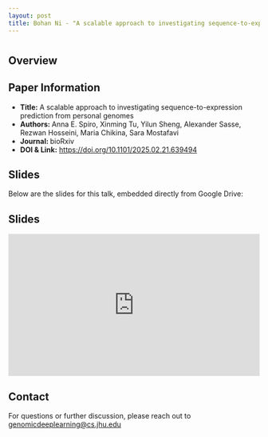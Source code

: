 ```yaml
---
layout: post
title: Bohan Ni - "A scalable approach to investigating sequence-to-expression prediction from personal genomes" (Spiro et al.)
---
```

<h1></h1>

<h2>Overview</h2>
<p>
</p>

<h2>Paper Information</h2>
<ul>
  <li><strong>Title:</strong> A scalable approach to investigating sequence-to-expression prediction from personal genomes</li>
  <li><strong>Authors: </strong> Anna E. Spiro, Xinming Tu, Yilun Sheng, Alexander Sasse, Rezwan Hosseini, Maria Chikina, Sara Mostafavi</li>
  <li><strong>Journal: </strong>bioRxiv</li>
  <li><strong>DOI & Link:</strong> <a href="https://doi.org/10.1101/2025.02.21.639494" target="_blank">https://doi.org/10.1101/2025.02.21.639494</a></li>
</ul>

<h2>Slides</h2>
<p>Below are the slides for this talk, embedded directly from Google Drive:</p>
<h2>Slides</h2>
<div class="iframe-container" style="position: relative; padding-bottom: 56.25%; height: 0; overflow: hidden;">
  <iframe
    src="https://drive.google.com/file/d/1T_HH0vFxTVLG226ol6J4cPE7NQh_gpK_/preview"
    width="100%"
    height="100%"
    style="position: absolute; top: 0; left: 0;"
    frameborder="0"
    allowfullscreen>
  </iframe>
</div>

<h2>Contact</h2>
<p>
  For questions or further discussion, please reach out to <a href="genomicdeeplearning@cs.jhu.edu">genomicdeeplearning@cs.jhu.edu</a>
</p>
